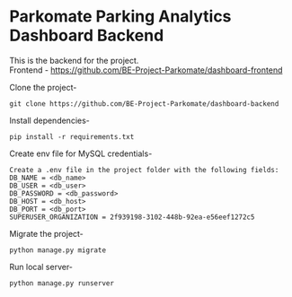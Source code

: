 # Parkomate Parking Analytics Dashboard Backend

This is the backend for the project.
<br>
Frontend - https://github.com/BE-Project-Parkomate/dashboard-frontend

Clone the project-
```
git clone https://github.com/BE-Project-Parkomate/dashboard-backend
```

Install dependencies-
```
pip install -r requirements.txt
```

Create env file for MySQL credentials-
```
Create a .env file in the project folder with the following fields:
DB_NAME = <db_name>
DB_USER = <db_user>
DB_PASSWORD = <db_password>
DB_HOST = <db_host>
DB_PORT = <db_port>
SUPERUSER_ORGANIZATION = 2f939198-3102-448b-92ea-e56eef1272c5
```

Migrate the project-
```
python manage.py migrate
```

Run local server-
```
python manage.py runserver
```
